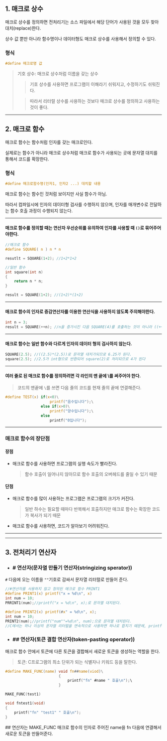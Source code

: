 ## 1. 매크로 상수
매크로 상수를 정의하면 전처리기는 소스 파일에서 해당 단어가 사용된 것을 모두 찾아 대치(replace)한다.

상수 값 뿐만 아니라 함수명이나 데이터형도 매크로 상수를 사용해서 정의할 수 있다.

### 형식
```c
#define 매크로명 값
```
> 기호 상수: 매크로 상수처럼 이름을 갖는 상수
> > 기호 상수를 사용하면 프로그램이 이해라기 쉬워지고, 수정하기도 쉬워진다.
>   
> >따라서 리터럴 상수를 사용하는 것보다 매크로 상수를 정의하고 사용하는 것이 좋다.

---

## 2. 매크로 함수
매크로 함수는 함수처럼 인자를 갖는 매크로인다.

실제로는 함수가 아니라 매크로 상수처럼 매크로 함수가 사용되는 곳에 문자열 대치를 통해서 코드를 확장한다.

### 형식
```c
#define 매크로함수명(인자1, 인자2 ...) 대치할 내용
```

매크로 함수는 함수인 것처럼 보이지만 사실 함수가 아님.

따라서 컴파일시에 인자의 데이터형 검사를 수행하지 않으며, 인자를 매개변수로 전달하는 함수 호출 과정이 수행되지 않는다.

---

#### 매크로 함수를 정의할 때는 연산자 우선순위를 유의하여 인자를 사용할 때 `()`로 묶어주어야한다.
```c
//매크로 함수
#define SQUARE( n ) n * n

resutlt = SQUARE(1+2); //1+2*1+2
```

```c
//일반 함수
int square(int n)
{
    return n * n;
}

result = SQUARE(1+2); //(1+2)*(1+2)
```

---
#### 매크로 함수의 인자로 증감연산자를 이용한 연산식을 사용하지 않도록 주의해야한다.
```c
int n = 3;
result = SQUARE(++n); //n을 증가시킨 다음 SQUARE(4)를 호출하는 것이 아니라 ((++n)*(++n))으로 대치가 되어 n이 두 번 증가가 된다.
```

---

#### 매크로 함수는 일반 함수와 다르게 인자의 데이터 형의 검사하지 않는다.
```c
SQUARE(2.5); //((2.5)*(2.5))로 문자열 대치가되므로 6.25가 된다.
square(2.5); //2.5가 int형으로 반환되어 square(2)로 처리되므로 4가 된다
```

---

#### 여러 줄로 된 매크로 함수를 정의하려면 각 라인의 맨 끝에 \를 써주어야 한다.
> 코드의 맨끝에 `\`를 쓰면 다음 줄의 코드를 현재 줄의 끝에 연결해준다.
```c
#define TEST(x) if(x<0)\
                    printf("음수입니다");\
                else if(x>0)\
                    printf("양수입니다");\
                else
                    printf("0입니다");
```

---

### 매크로 함수의 장단점
#### 장점
- 매크로 함수를 사용하면 프로그램의 실행 속도가 빨라진다.
  > 함수 호출이 일어나지 않아므로 함수 호출의 오버헤드를 줄일 수 있기 때문

#### 단점
- 매크로 함수를 많이 사용하는 프로그램은 프로그램의 크기가 커진다.
  > 일반 하수는 필요할 때마다 반복해서 호출하지만 매크로 함수는 확장한 코드가 복사가 되기 때문
- 매크로 함수를 사용하면, 코드가 알아보기 어려워진다. 

---
---
## 3. 전처리기 연산자
- ###  # 연산자(문자열 만들기 연산자(stringizing sperator))
`#` 다음에 오는 이름을 `""`기호로 감싸서 문자열 리터럴로 만들어 준다.
```c
//#연산자를 사용하지 않고 정의된 매크로 함수 PRINT1
#define PRINT1(x) printf("x = %d\n", x)
int num = 10;
PRRINT1(num);//printf("x = %d\n", x);로 문자열 대치된다.
```

```c
#define PRINT2(x) printf(#x" = %d\n", x);
int num = 10;
PRINT2(num);//printf("num""=%d\n", num);으로 문자열 대치된다.
//C에서는 하나 이상의 문자열 리터럴을 연속적으로 사용하면 하나로 합치기 때문에, printf("num=%d\n", num);으로 처리된다.
```

- ### ## 연산자(토큰 결합 연산자(token-pasting operator))
매크로 함수 안에서 토큰에 다른 토큰을 결합해서 새로운 토큰을 생성하는 역할을 한다.
> 토큰: C프로그램의 최소 단위가 되는 식별자나 키워드 등을 말한다.

```c
#define MAKE_FUNC(name) void fn##name(viod)\
                        {
                            printf("fn" #name " 호출\n");\
                        }

MAKE_FUNC(test1)

void fntest1(void)
{
    printf("fn" "test1" " 호출\n");
}
```
\## 연산자는 MAKE_FUNC 매크로 함수의 인자로 주어진 name을 fn 다음에 연결해서 새로운 토큰을 만들어준다.
